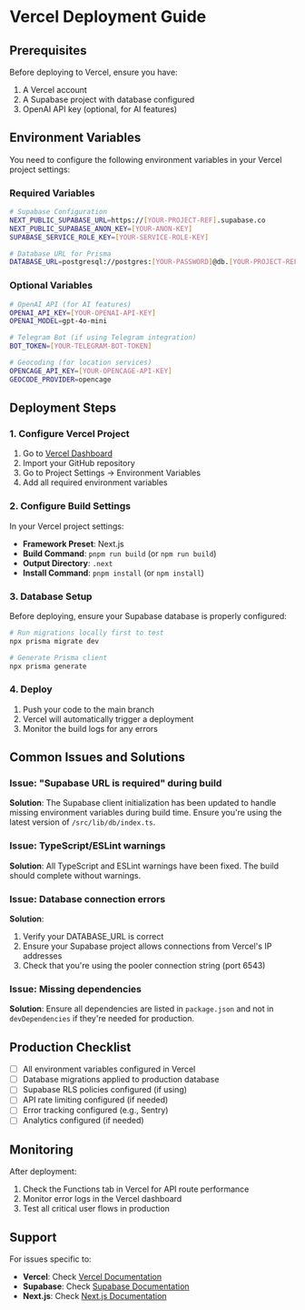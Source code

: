 # Vercel Deployment Guide

## Prerequisites

Before deploying to Vercel, ensure you have:
1. A Vercel account
2. A Supabase project with database configured
3. OpenAI API key (optional, for AI features)

## Environment Variables

You need to configure the following environment variables in your Vercel project settings:

### Required Variables

```bash
# Supabase Configuration
NEXT_PUBLIC_SUPABASE_URL=https://[YOUR-PROJECT-REF].supabase.co
NEXT_PUBLIC_SUPABASE_ANON_KEY=[YOUR-ANON-KEY]
SUPABASE_SERVICE_ROLE_KEY=[YOUR-SERVICE-ROLE-KEY]

# Database URL for Prisma
DATABASE_URL=postgresql://postgres:[YOUR-PASSWORD]@db.[YOUR-PROJECT-REF].supabase.co:6543/postgres?pgbouncer=true&connection_limit=1
```

### Optional Variables

```bash
# OpenAI API (for AI features)
OPENAI_API_KEY=[YOUR-OPENAI-API-KEY]
OPENAI_MODEL=gpt-4o-mini

# Telegram Bot (if using Telegram integration)
BOT_TOKEN=[YOUR-TELEGRAM-BOT-TOKEN]

# Geocoding (for location services)
OPENCAGE_API_KEY=[YOUR-OPENCAGE-API-KEY]
GEOCODE_PROVIDER=opencage
```

## Deployment Steps

### 1. Configure Vercel Project

1. Go to [Vercel Dashboard](https://vercel.com/dashboard)
2. Import your GitHub repository
3. Go to Project Settings → Environment Variables
4. Add all required environment variables

### 2. Configure Build Settings

In your Vercel project settings:
- **Framework Preset**: Next.js
- **Build Command**: `pnpm run build` (or `npm run build`)
- **Output Directory**: `.next`
- **Install Command**: `pnpm install` (or `npm install`)

### 3. Database Setup

Before deploying, ensure your Supabase database is properly configured:

```bash
# Run migrations locally first to test
npx prisma migrate dev

# Generate Prisma client
npx prisma generate
```

### 4. Deploy

1. Push your code to the main branch
2. Vercel will automatically trigger a deployment
3. Monitor the build logs for any errors

## Common Issues and Solutions

### Issue: "Supabase URL is required" during build

**Solution**: The Supabase client initialization has been updated to handle missing environment variables during build time. Ensure you're using the latest version of `/src/lib/db/index.ts`.

### Issue: TypeScript/ESLint warnings

**Solution**: All TypeScript and ESLint warnings have been fixed. The build should complete without warnings.

### Issue: Database connection errors

**Solution**: 
1. Verify your DATABASE_URL is correct
2. Ensure your Supabase project allows connections from Vercel's IP addresses
3. Check that you're using the pooler connection string (port 6543)

### Issue: Missing dependencies

**Solution**: Ensure all dependencies are listed in `package.json` and not in `devDependencies` if they're needed for production.

## Production Checklist

- [ ] All environment variables configured in Vercel
- [ ] Database migrations applied to production database
- [ ] Supabase RLS policies configured (if using)
- [ ] API rate limiting configured (if needed)
- [ ] Error tracking configured (e.g., Sentry)
- [ ] Analytics configured (if needed)

## Monitoring

After deployment:
1. Check the Functions tab in Vercel for API route performance
2. Monitor error logs in the Vercel dashboard
3. Test all critical user flows in production

## Support

For issues specific to:
- **Vercel**: Check [Vercel Documentation](https://vercel.com/docs)
- **Supabase**: Check [Supabase Documentation](https://supabase.com/docs)
- **Next.js**: Check [Next.js Documentation](https://nextjs.org/docs)